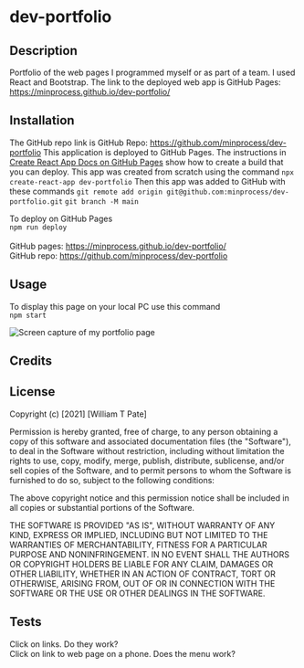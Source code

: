 # dev-portfolio

## Description
Portfolio of the web pages I programmed myself or as part of a team. I used React and Bootstrap.
The link to the deployed web app is
GitHub Pages: https://minprocess.github.io/dev-portfolio/

## Installation
The GitHub repo link is
GitHub Repo: https://github.com/minprocess/dev-portfolio
This application is deployed to GitHub Pages. The instructions in [Create React App Docs on GitHub Pages](https://create-react-app.dev/docs/deployment/#github-pages) show how to create a build that you can deploy.
This app was created from scratch using the command
`npx create-react-app dev-portfolio`
Then this app was added to GitHub with these commands
`git remote add origin git@github.com:minprocess/dev-portfolio.git`
`git branch -M main`

To deploy on GitHub Pages<br>
`npm run deploy`
<br>
<br>
GitHub pages: https://minprocess.github.io/dev-portfolio/
<br>
GitHub repo: https://github.com/minprocess/dev-portfolio

## Usage
To display this page on your local PC use this command<br>
`npm start`

![Screen capture of my portfolio page](./assets/images/dev-portfolio-screenshot.png)
<br>

## Credits


## License
Copyright (c) [2021] [William T Pate]

Permission is hereby granted, free of charge, to any person obtaining a copy
of this software and associated documentation files (the "Software"), to deal
in the Software without restriction, including without limitation the rights
to use, copy, modify, merge, publish, distribute, sublicense, and/or sell
copies of the Software, and to permit persons to whom the Software is
furnished to do so, subject to the following conditions:

The above copyright notice and this permission notice shall be included in all
copies or substantial portions of the Software.

THE SOFTWARE IS PROVIDED "AS IS", WITHOUT WARRANTY OF ANY KIND, EXPRESS OR
IMPLIED, INCLUDING BUT NOT LIMITED TO THE WARRANTIES OF MERCHANTABILITY,
FITNESS FOR A PARTICULAR PURPOSE AND NONINFRINGEMENT. IN NO EVENT SHALL THE
AUTHORS OR COPYRIGHT HOLDERS BE LIABLE FOR ANY CLAIM, DAMAGES OR OTHER
LIABILITY, WHETHER IN AN ACTION OF CONTRACT, TORT OR OTHERWISE, ARISING FROM,
OUT OF OR IN CONNECTION WITH THE SOFTWARE OR THE USE OR OTHER DEALINGS IN THE
SOFTWARE.

## Tests
Click on links. Do they work?<br>
Click on link to web page on a phone. Does the menu work?<br>